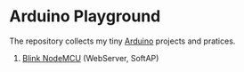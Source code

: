 # Arduino Playground

The repository collects my tiny [Arduino](https://www.arduino.cc) projects and pratices.

01. [Blink NodeMCU](blink_nodemcu/blink_nodemcu.ino) (WebServer, SoftAP)
